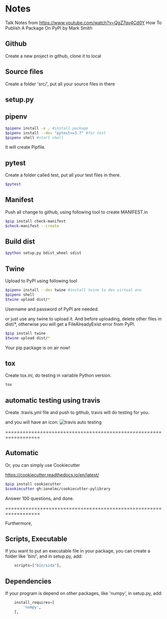 # Notes

Talk Notes from https://www.youtube.com/watch?v=QgZ7qv4Cd0Y
How To Publish A Package On PyPI
by Mark Smith

## Github

Create a new project in github, clone it to local

## Source files

Create a folder 'src/', put all your source files in there

## setup.py

## pipenv

```bash
$pipenv install -e . #install package
$pipenv install --dev "pytest>=3.7" #for test
$pipenv shell #start shell
```

It will create Pipfile.

## pytest

Create a folder called test, put all your test files in there.

```bash
$pytest
```

## Manifest

Push all change to github, using following tool to create MANIFEST.in

```bash
$pip install check-manifest
$check-manifest --create
```

## Build dist

```bash
$python setup.py bdist_wheel sdist
```

## Twine

Upload to PyPI using following tool

```bash
$pipenv install --dev twine #install twine to dev virtual env
$pipenv shell
$twine upload dist/*
```

Username and password of PyPI are needed.

or just use any twine to upload it. And before uploading, delete other files in dist/*, otherwise you will get a FileAlreadyExist error from PyPI.

```bash
$pip install twine
$twine upload dist/*
```

Your pip package is on air now!

## tox

Create tox.ini, do testing in variable Python version.

```bash
tox
```

## automatic testing using travis

Create .travis.yml file and push to github, travis will do testing for you.

and you will have an icon: ![travis auto testing](https://travis-ci.org/liusida/sida.svg?branch=master)


==================================================================

## Automatic

Or, you can simply use Cookiecutter

https://cookiecutter.readthedocs.io/en/latest/

```bash
$pip install cookiecutter
$cookiecutter gh:ionelmc/cookiecutter-pylibrary
```

Answer 100 questions, and done.

==================================================================

Furthermore,

## Scripts, Executable

If you want to put an executable file in your package, you can create a folder like 'bin/', and in setup.py, add:

```python
    scripts=["bin/sida"],
```

## Dependencies

If your program is depend on other packages, like 'numpy', in setup.py, add:

```python
    install_requires=[
        'numpy',
    ],
```
